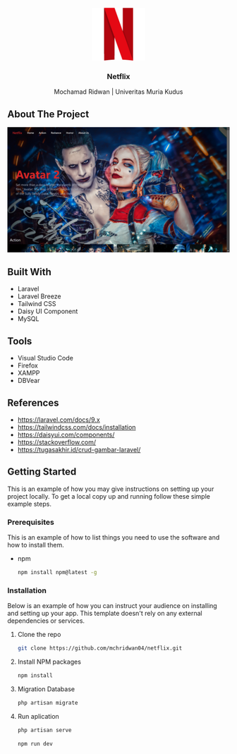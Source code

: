 <!-- PROJECT LOGO -->
<br />
<div align="center">
  <a href="">
    <img src="public/images/assets/favicon.png" alt="Logo" width="120" height="120">
  </a>

  <h3 align="center">Netflix</h3>

  <p align="center">
    Mochamad Ridwan | Univeritas Muria Kudus
  </p>
</div>

<!-- ABOUT THE PROJECT -->
## About The Project
<div align="center">
   <img src="public/images/assets/ss.png" alt="Tampilan Home">
</div>

## Built With

* Laravel 
* Laravel Breeze
* Tailwind CSS
* Daisy UI Component
* MySQL

## Tools

* Visual Studio Code 
* Firefox
* XAMPP
* DBVear

## References

* https://laravel.com/docs/9.x
* https://tailwindcss.com/docs/installation
* https://daisyui.com/components/
* https://stackoverflow.com/
* https://tugasakhir.id/crud-gambar-laravel/

## Getting Started

This is an example of how you may give instructions on setting up your project locally.
To get a local copy up and running follow these simple example steps.

### Prerequisites

This is an example of how to list things you need to use the software and how to install them.
* npm
  ```sh
  npm install npm@latest -g
  ```

### Installation

Below is an example of how you can instruct your audience on installing and setting up your app. This template doesn't rely on any external dependencies or services.
1. Clone the repo
   ```sh
   git clone https://github.com/mchridwan04/netflix.git
   ```
2. Install NPM packages
   ```sh
   npm install
   ```
3. Migration Database
   ```sh
   php artisan migrate
   ```
4. Run aplication
   ```sh
   php artisan serve
   ```
   ```sh
   npm run dev
   ```
